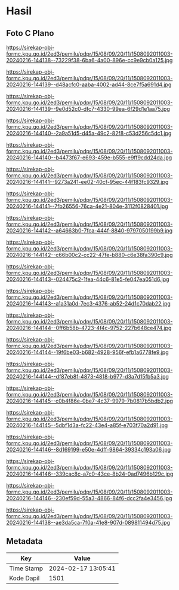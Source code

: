 # Hasil

## Foto C Plano

https://sirekap-obj-formc.kpu.go.id/2ed3/pemilu/pdpr/15/08/09/20/11/1508092011003-20240216-144138--73229f38-6ba6-4a00-896e-cc9e9cb0a125.jpg

https://sirekap-obj-formc.kpu.go.id/2ed3/pemilu/pdpr/15/08/09/20/11/1508092011003-20240216-144139--d48acfc0-aaba-4002-ad44-8ce7f5a691d4.jpg

https://sirekap-obj-formc.kpu.go.id/2ed3/pemilu/pdpr/15/08/09/20/11/1508092011003-20240216-144139--9e0d52c0-dfc7-4330-99ea-6f29d1e1aa75.jpg

https://sirekap-obj-formc.kpu.go.id/2ed3/pemilu/pdpr/15/08/09/20/11/1508092011003-20240216-144140--2a9a51d5-d45a-49c2-82f8-c53d256c5dc1.jpg

https://sirekap-obj-formc.kpu.go.id/2ed3/pemilu/pdpr/15/08/09/20/11/1508092011003-20240216-144140--b4473f67-e693-459e-b555-e9ff9cdd24da.jpg

https://sirekap-obj-formc.kpu.go.id/2ed3/pemilu/pdpr/15/08/09/20/11/1508092011003-20240216-144141--9273a241-ee02-40cf-95ec-44f183fc9329.jpg

https://sirekap-obj-formc.kpu.go.id/2ed3/pemilu/pdpr/15/08/09/20/11/1508092011003-20240216-144141--7fb26556-76ca-4e21-804e-3112f0828401.jpg

https://sirekap-obj-formc.kpu.go.id/2ed3/pemilu/pdpr/15/08/09/20/11/1508092011003-20240216-144142--a64663b0-7fca-444f-8840-9797050199b9.jpg

https://sirekap-obj-formc.kpu.go.id/2ed3/pemilu/pdpr/15/08/09/20/11/1508092011003-20240216-144142--c66b00c2-cc22-47fe-b880-c6e38fa390c9.jpg

https://sirekap-obj-formc.kpu.go.id/2ed3/pemilu/pdpr/15/08/09/20/11/1508092011003-20240216-144143--024475c2-1fea-44c6-81e5-fe047ea051d6.jpg

https://sirekap-obj-formc.kpu.go.id/2ed3/pemilu/pdpr/15/08/09/20/11/1508092011003-20240216-144143--a1a31a0d-7ec3-4376-ab52-24d1c70dab22.jpg

https://sirekap-obj-formc.kpu.go.id/2ed3/pemilu/pdpr/15/08/09/20/11/1508092011003-20240216-144144--0ff6b58b-4723-4f4c-9752-227b648ce474.jpg

https://sirekap-obj-formc.kpu.go.id/2ed3/pemilu/pdpr/15/08/09/20/11/1508092011003-20240216-144144--19f6be03-b682-4928-956f-efb1a6778fe9.jpg

https://sirekap-obj-formc.kpu.go.id/2ed3/pemilu/pdpr/15/08/09/20/11/1508092011003-20240216-144144--df87eb8f-4873-4818-b977-d3a7d15fb5a3.jpg

https://sirekap-obj-formc.kpu.go.id/2ed3/pemilu/pdpr/15/08/09/20/11/1508092011003-20240216-144145--c0b4f86e-0be7-4c37-9979-7b0817b5bdb2.jpg

https://sirekap-obj-formc.kpu.go.id/2ed3/pemilu/pdpr/15/08/09/20/11/1508092011003-20240216-144145--5dbf1d3a-fc22-43e4-a85f-e703f70a2d91.jpg

https://sirekap-obj-formc.kpu.go.id/2ed3/pemilu/pdpr/15/08/09/20/11/1508092011003-20240216-144146--8d169199-e50e-4dff-9864-39334c193a06.jpg

https://sirekap-obj-formc.kpu.go.id/2ed3/pemilu/pdpr/15/08/09/20/11/1508092011003-20240216-144146--339cac8c-a7c0-43ce-8b24-0ad7496b129c.jpg

https://sirekap-obj-formc.kpu.go.id/2ed3/pemilu/pdpr/15/08/09/20/11/1508092011003-20240216-144146--230ef59d-55a3-4866-84f6-dcc2fa4e3456.jpg

https://sirekap-obj-formc.kpu.go.id/2ed3/pemilu/pdpr/15/08/09/20/11/1508092011003-20240216-144138--ae3da5ca-7f0a-41e8-907d-089811494d75.jpg


## Metadata

| Key        | Value               |
| ---------- | ------------------- |
| Time Stamp | 2024-02-17 13:05:41 |
| Kode Dapil | 1501                |



